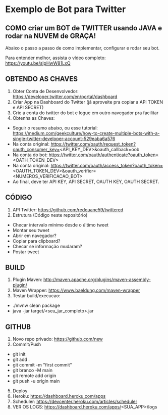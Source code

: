 ﻿# Exemplo de Bot para Twitter
 
 ## COMO criar um BOT de TWITTER usando JAVA e rodar na NUVEM de GRAÇA!
 
 Abaixo o passo a passo de como implementar, configurar e rodar seu bot.
 
 Para entender melhor, assista o vídeo completo: https://youtu.be/sIpHwW81LxQ

## OBTENDO AS CHAVES

1. Obter Conta de Desenvolvedor: https://developer.twitter.com/en/portal/dashboard
2. Criar App na Dashboard do Twitter (já aproveite pra copiar a API TOKEN e API SECRET)
3. Crie a conta do twitter do bot e logue em outro navegador pra facilitar
4. Obtenha as Chaves: 
* Seguir o resumo abaixo, ou esse tutorial: https://medium.com/geekculture/how-to-create-multiple-bots-with-a-single-twitter-developer-account-529eaba6a576
* Na conta original: https://twitter.com/oauth/request_token?oauth_consumer_key=<API_KEY_DEV>&oauth_callback=oob
* Na conta do bot: https://twitter.com/oauth/authenticate?oauth_token=<OATH_TOKEN_DEV>
* Na conta original: https://twitter.com/oauth/access_token?oauth_token=<OAUTH_TOKEN_DEV>&oauth_verifier=<NUMEROS_VERIFICACAO_BOT>
* Ao final, deve ter API KEY, API SECRET, OAUTH KEY, OAUTH SECRET.

## CÓDIGO
1. API Twitter: https://github.com/redouane59/twittered
2. Estrutura (Código neste repositório)
*  Checar intervalo mínimo desde o último tweet
*  Montar seu tweet
*  Abrir em navegador?
*  Copiar para clipboard?
*  Checar se informação mudaram?
*  Postar tweet

## BUILD
1. Plugin Maven: http://maven.apache.org/plugins/maven-assembly-plugin/
2. Maven Wrapper: https://www.baeldung.com/maven-wrapper
3. Testar build/execucao: 
* ./mvnw clean package
* java -jar target/<seu_jar_completo>.jar

## GITHUB
1. Novo repo privado: https://github.com/new
2. Commit/Push
* git init
* git add .
* git commit -m "first commit"
* git branco -M main
* git remote add origin <repositorio>
* git push -u origin main

5. Deploy
1. Heroku: https://dashboard.heroku.com/apps
2. Scheduler: https://devcenter.heroku.com/articles/scheduler
3. VER OS LOGS: https://dashboard.heroku.com/apps/<SUA_APP>/logs
